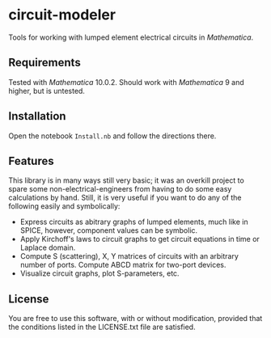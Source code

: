# circuit-modeler
Tools for working with lumped element electrical circuits in *Mathematica*.

## Requirements

Tested with *Mathematica* 10.0.2. Should work with *Mathematica* 9 and higher, but is untested.

## Installation

Open the notebook `Install.nb` and follow the directions there.

## Features

This library is in many ways still very basic; it was an overkill project to spare some non-electrical-engineers from having to do some easy calculations by hand. Still, it is very useful if you want to do any of the following easily and symbolically:

 - Express circuits as abitrary graphs of lumped elements, much like in SPICE, however, component values can be symbolic.
 - Apply Kirchoff's laws to circuit graphs to get circuit equations in time or Laplace domain.
 - Compute S (scattering), X, Y matrices of circuits with an arbitrary number of ports. Compute ABCD matrix for two-port devices.
 - Visualize circuit graphs, plot S-parameters, etc.

## License

You are free to use this software, with or without modification, provided that the conditions listed in the LICENSE.txt file are satisfied.
